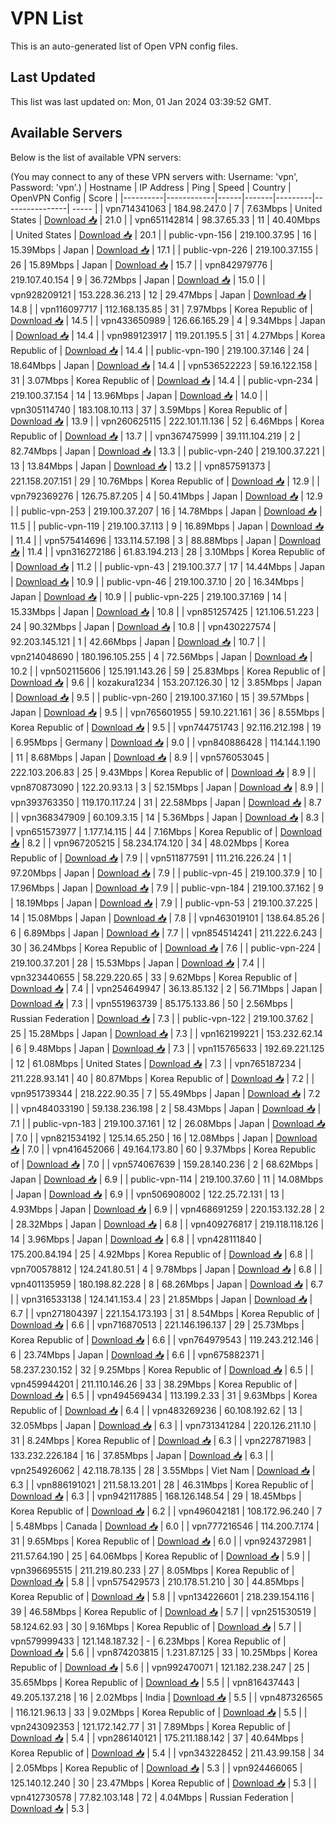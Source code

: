 # VPN List

This is an auto-generated list of Open VPN config files.

## Last Updated

This list was last updated on: Mon, 01 Jan 2024 03:39:52 GMT.

## Available Servers

Below is the list of available VPN servers:

(You may connect to any of these VPN servers with: Username: 'vpn', Password: 'vpn'.)
| Hostname | IP Address | Ping | Speed | Country | OpenVPN Config | Score |
|----------|------------|------|-------|---------|----------------| ----- |
| vpn714341063 | 184.98.247.0 | 7 | 7.63Mbps | United States | [Download 📥](./configs/server_0_US.ovpn) | 21.0 |
| vpn651142814 | 98.37.65.33 | 11 | 40.40Mbps | United States | [Download 📥](./configs/server_1_US.ovpn) | 20.1 |
| public-vpn-156 | 219.100.37.95 | 16 | 15.39Mbps | Japan | [Download 📥](./configs/server_2_JP.ovpn) | 17.1 |
| public-vpn-226 | 219.100.37.155 | 26 | 15.89Mbps | Japan | [Download 📥](./configs/server_3_JP.ovpn) | 15.7 |
| vpn842979776 | 219.107.40.154 | 9 | 36.72Mbps | Japan | [Download 📥](./configs/server_4_JP.ovpn) | 15.0 |
| vpn928209121 | 153.228.36.213 | 12 | 29.47Mbps | Japan | [Download 📥](./configs/server_5_JP.ovpn) | 14.8 |
| vpn116097717 | 112.168.135.85 | 31 | 7.97Mbps | Korea Republic of | [Download 📥](./configs/server_6_KR.ovpn) | 14.5 |
| vpn433650989 | 126.66.165.29 | 4 | 9.34Mbps | Japan | [Download 📥](./configs/server_7_JP.ovpn) | 14.4 |
| vpn989123917 | 119.201.195.5 | 31 | 4.27Mbps | Korea Republic of | [Download 📥](./configs/server_8_KR.ovpn) | 14.4 |
| public-vpn-190 | 219.100.37.146 | 24 | 18.64Mbps | Japan | [Download 📥](./configs/server_9_JP.ovpn) | 14.4 |
| vpn536522223 | 59.16.122.158 | 31 | 3.07Mbps | Korea Republic of | [Download 📥](./configs/server_10_KR.ovpn) | 14.4 |
| public-vpn-234 | 219.100.37.154 | 14 | 13.96Mbps | Japan | [Download 📥](./configs/server_11_JP.ovpn) | 14.0 |
| vpn305114740 | 183.108.10.113 | 37 | 3.59Mbps | Korea Republic of | [Download 📥](./configs/server_12_KR.ovpn) | 13.9 |
| vpn260625115 | 222.101.11.136 | 52 | 6.46Mbps | Korea Republic of | [Download 📥](./configs/server_13_KR.ovpn) | 13.7 |
| vpn367475999 | 39.111.104.219 | 2 | 82.74Mbps | Japan | [Download 📥](./configs/server_14_JP.ovpn) | 13.3 |
| public-vpn-240 | 219.100.37.221 | 13 | 13.84Mbps | Japan | [Download 📥](./configs/server_15_JP.ovpn) | 13.2 |
| vpn857591373 | 221.158.207.151 | 29 | 10.76Mbps | Korea Republic of | [Download 📥](./configs/server_16_KR.ovpn) | 12.9 |
| vpn792369276 | 126.75.87.205 | 4 | 50.41Mbps | Japan | [Download 📥](./configs/server_17_JP.ovpn) | 12.9 |
| public-vpn-253 | 219.100.37.207 | 16 | 14.78Mbps | Japan | [Download 📥](./configs/server_18_JP.ovpn) | 11.5 |
| public-vpn-119 | 219.100.37.113 | 9 | 16.89Mbps | Japan | [Download 📥](./configs/server_19_JP.ovpn) | 11.4 |
| vpn575414696 | 133.114.57.198 | 3 | 88.88Mbps | Japan | [Download 📥](./configs/server_20_JP.ovpn) | 11.4 |
| vpn316272186 | 61.83.194.213 | 28 | 3.10Mbps | Korea Republic of | [Download 📥](./configs/server_21_KR.ovpn) | 11.2 |
| public-vpn-43 | 219.100.37.7 | 17 | 14.44Mbps | Japan | [Download 📥](./configs/server_22_JP.ovpn) | 10.9 |
| public-vpn-46 | 219.100.37.10 | 20 | 16.34Mbps | Japan | [Download 📥](./configs/server_23_JP.ovpn) | 10.9 |
| public-vpn-225 | 219.100.37.169 | 14 | 15.33Mbps | Japan | [Download 📥](./configs/server_24_JP.ovpn) | 10.8 |
| vpn851257425 | 121.106.51.223 | 24 | 90.32Mbps | Japan | [Download 📥](./configs/server_25_JP.ovpn) | 10.8 |
| vpn430227574 | 92.203.145.121 | 1 | 42.66Mbps | Japan | [Download 📥](./configs/server_26_JP.ovpn) | 10.7 |
| vpn214048690 | 180.196.105.255 | 4 | 72.56Mbps | Japan | [Download 📥](./configs/server_27_JP.ovpn) | 10.2 |
| vpn502115606 | 125.191.143.26 | 59 | 25.83Mbps | Korea Republic of | [Download 📥](./configs/server_28_KR.ovpn) | 9.6 |
| kozakura1234 | 153.207.126.30 | 12 | 3.85Mbps | Japan | [Download 📥](./configs/server_29_JP.ovpn) | 9.5 |
| public-vpn-260 | 219.100.37.160 | 15 | 39.57Mbps | Japan | [Download 📥](./configs/server_30_JP.ovpn) | 9.5 |
| vpn765601955 | 59.10.221.161 | 36 | 8.55Mbps | Korea Republic of | [Download 📥](./configs/server_31_KR.ovpn) | 9.5 |
| vpn744751743 | 92.116.212.198 | 19 | 6.95Mbps | Germany | [Download 📥](./configs/server_32_DE.ovpn) | 9.0 |
| vpn840886428 | 114.144.1.190 | 11 | 8.68Mbps | Japan | [Download 📥](./configs/server_33_JP.ovpn) | 8.9 |
| vpn576053045 | 222.103.206.83 | 25 | 9.43Mbps | Korea Republic of | [Download 📥](./configs/server_34_KR.ovpn) | 8.9 |
| vpn870873090 | 122.20.93.13 | 3 | 52.15Mbps | Japan | [Download 📥](./configs/server_35_JP.ovpn) | 8.9 |
| vpn393763350 | 119.170.117.24 | 31 | 22.58Mbps | Japan | [Download 📥](./configs/server_36_JP.ovpn) | 8.7 |
| vpn368347909 | 60.109.3.15 | 14 | 5.36Mbps | Japan | [Download 📥](./configs/server_37_JP.ovpn) | 8.3 |
| vpn651573977 | 1.177.14.115 | 44 | 7.16Mbps | Korea Republic of | [Download 📥](./configs/server_38_KR.ovpn) | 8.2 |
| vpn967205215 | 58.234.174.120 | 34 | 48.02Mbps | Korea Republic of | [Download 📥](./configs/server_39_KR.ovpn) | 7.9 |
| vpn511877591 | 111.216.226.24 | 1 | 97.20Mbps | Japan | [Download 📥](./configs/server_40_JP.ovpn) | 7.9 |
| public-vpn-45 | 219.100.37.9 | 10 | 17.96Mbps | Japan | [Download 📥](./configs/server_41_JP.ovpn) | 7.9 |
| public-vpn-184 | 219.100.37.162 | 9 | 18.19Mbps | Japan | [Download 📥](./configs/server_42_JP.ovpn) | 7.9 |
| public-vpn-53 | 219.100.37.225 | 14 | 15.08Mbps | Japan | [Download 📥](./configs/server_43_JP.ovpn) | 7.8 |
| vpn463019101 | 138.64.85.26 | 6 | 6.89Mbps | Japan | [Download 📥](./configs/server_44_JP.ovpn) | 7.7 |
| vpn854514241 | 211.222.6.243 | 30 | 36.24Mbps | Korea Republic of | [Download 📥](./configs/server_45_KR.ovpn) | 7.6 |
| public-vpn-224 | 219.100.37.201 | 28 | 15.53Mbps | Japan | [Download 📥](./configs/server_46_JP.ovpn) | 7.4 |
| vpn323440655 | 58.229.220.65 | 33 | 9.62Mbps | Korea Republic of | [Download 📥](./configs/server_47_KR.ovpn) | 7.4 |
| vpn254649947 | 36.13.85.132 | 2 | 56.71Mbps | Japan | [Download 📥](./configs/server_48_JP.ovpn) | 7.3 |
| vpn551963739 | 85.175.133.86 | 50 | 2.56Mbps | Russian Federation | [Download 📥](./configs/server_49_RU.ovpn) | 7.3 |
| public-vpn-122 | 219.100.37.62 | 25 | 15.28Mbps | Japan | [Download 📥](./configs/server_50_JP.ovpn) | 7.3 |
| vpn162199221 | 153.232.62.14 | 6 | 9.48Mbps | Japan | [Download 📥](./configs/server_51_JP.ovpn) | 7.3 |
| vpn115765633 | 192.69.221.125 | 12 | 61.08Mbps | United States | [Download 📥](./configs/server_52_US.ovpn) | 7.3 |
| vpn765187234 | 211.228.93.141 | 40 | 80.87Mbps | Korea Republic of | [Download 📥](./configs/server_53_KR.ovpn) | 7.2 |
| vpn951739344 | 218.222.90.35 | 7 | 55.49Mbps | Japan | [Download 📥](./configs/server_54_JP.ovpn) | 7.2 |
| vpn484033190 | 59.138.236.198 | 2 | 58.43Mbps | Japan | [Download 📥](./configs/server_55_JP.ovpn) | 7.1 |
| public-vpn-183 | 219.100.37.161 | 12 | 26.08Mbps | Japan | [Download 📥](./configs/server_56_JP.ovpn) | 7.0 |
| vpn821534192 | 125.14.65.250 | 16 | 12.08Mbps | Japan | [Download 📥](./configs/server_57_JP.ovpn) | 7.0 |
| vpn416452066 | 49.164.173.80 | 60 | 9.37Mbps | Korea Republic of | [Download 📥](./configs/server_58_KR.ovpn) | 7.0 |
| vpn574067639 | 159.28.140.236 | 2 | 68.62Mbps | Japan | [Download 📥](./configs/server_59_JP.ovpn) | 6.9 |
| public-vpn-114 | 219.100.37.60 | 11 | 14.08Mbps | Japan | [Download 📥](./configs/server_60_JP.ovpn) | 6.9 |
| vpn506908002 | 122.25.72.131 | 13 | 4.93Mbps | Japan | [Download 📥](./configs/server_61_JP.ovpn) | 6.9 |
| vpn468691259 | 220.153.132.28 | 2 | 28.32Mbps | Japan | [Download 📥](./configs/server_62_JP.ovpn) | 6.8 |
| vpn409276817 | 219.118.118.126 | 14 | 3.96Mbps | Japan | [Download 📥](./configs/server_63_JP.ovpn) | 6.8 |
| vpn428111840 | 175.200.84.194 | 25 | 4.92Mbps | Korea Republic of | [Download 📥](./configs/server_64_KR.ovpn) | 6.8 |
| vpn700578812 | 124.241.80.51 | 4 | 9.78Mbps | Japan | [Download 📥](./configs/server_65_JP.ovpn) | 6.8 |
| vpn401135959 | 180.198.82.228 | 8 | 68.26Mbps | Japan | [Download 📥](./configs/server_66_JP.ovpn) | 6.7 |
| vpn316533138 | 124.141.153.4 | 23 | 21.85Mbps | Japan | [Download 📥](./configs/server_67_JP.ovpn) | 6.7 |
| vpn271804397 | 221.154.173.193 | 31 | 8.54Mbps | Korea Republic of | [Download 📥](./configs/server_68_KR.ovpn) | 6.6 |
| vpn716870513 | 221.146.196.137 | 29 | 25.73Mbps | Korea Republic of | [Download 📥](./configs/server_69_KR.ovpn) | 6.6 |
| vpn764979543 | 119.243.212.146 | 6 | 23.74Mbps | Japan | [Download 📥](./configs/server_70_JP.ovpn) | 6.6 |
| vpn675882371 | 58.237.230.152 | 32 | 9.25Mbps | Korea Republic of | [Download 📥](./configs/server_71_KR.ovpn) | 6.5 |
| vpn459944201 | 211.110.146.26 | 33 | 38.29Mbps | Korea Republic of | [Download 📥](./configs/server_72_KR.ovpn) | 6.5 |
| vpn494569434 | 113.199.2.33 | 31 | 9.63Mbps | Korea Republic of | [Download 📥](./configs/server_73_KR.ovpn) | 6.4 |
| vpn483269236 | 60.108.192.62 | 13 | 32.05Mbps | Japan | [Download 📥](./configs/server_74_JP.ovpn) | 6.3 |
| vpn731341284 | 220.126.211.10 | 31 | 8.24Mbps | Korea Republic of | [Download 📥](./configs/server_75_KR.ovpn) | 6.3 |
| vpn227871983 | 133.232.226.184 | 16 | 37.85Mbps | Japan | [Download 📥](./configs/server_76_JP.ovpn) | 6.3 |
| vpn254926062 | 42.118.78.135 | 28 | 3.55Mbps | Viet Nam | [Download 📥](./configs/server_77_VN.ovpn) | 6.3 |
| vpn886191021 | 211.58.13.201 | 28 | 46.31Mbps | Korea Republic of | [Download 📥](./configs/server_78_KR.ovpn) | 6.3 |
| vpn942117885 | 168.126.148.54 | 29 | 18.45Mbps | Korea Republic of | [Download 📥](./configs/server_79_KR.ovpn) | 6.2 |
| vpn496042181 | 108.172.96.240 | 7 | 5.48Mbps | Canada | [Download 📥](./configs/server_80_CA.ovpn) | 6.0 |
| vpn777216546 | 114.200.7.174 | 31 | 9.65Mbps | Korea Republic of | [Download 📥](./configs/server_81_KR.ovpn) | 6.0 |
| vpn924372981 | 211.57.64.190 | 25 | 64.06Mbps | Korea Republic of | [Download 📥](./configs/server_82_KR.ovpn) | 5.9 |
| vpn396695515 | 211.219.80.233 | 27 | 8.05Mbps | Korea Republic of | [Download 📥](./configs/server_83_KR.ovpn) | 5.8 |
| vpn575429573 | 210.178.51.210 | 30 | 44.85Mbps | Korea Republic of | [Download 📥](./configs/server_84_KR.ovpn) | 5.8 |
| vpn134226601 | 218.239.154.116 | 39 | 46.58Mbps | Korea Republic of | [Download 📥](./configs/server_85_KR.ovpn) | 5.7 |
| vpn251530519 | 58.124.62.93 | 30 | 9.16Mbps | Korea Republic of | [Download 📥](./configs/server_86_KR.ovpn) | 5.7 |
| vpn579999433 | 121.148.187.32 | - | 6.23Mbps | Korea Republic of | [Download 📥](./configs/server_87_KR.ovpn) | 5.6 |
| vpn874203815 | 1.231.87.125 | 33 | 10.25Mbps | Korea Republic of | [Download 📥](./configs/server_88_KR.ovpn) | 5.6 |
| vpn992470071 | 121.182.238.247 | 25 | 35.65Mbps | Korea Republic of | [Download 📥](./configs/server_89_KR.ovpn) | 5.5 |
| vpn816437443 | 49.205.137.218 | 16 | 2.02Mbps | India | [Download 📥](./configs/server_90_IN.ovpn) | 5.5 |
| vpn487326565 | 116.121.96.13 | 33 | 9.02Mbps | Korea Republic of | [Download 📥](./configs/server_91_KR.ovpn) | 5.5 |
| vpn243092353 | 121.172.142.77 | 31 | 7.89Mbps | Korea Republic of | [Download 📥](./configs/server_92_KR.ovpn) | 5.4 |
| vpn286140121 | 175.211.188.142 | 37 | 40.64Mbps | Korea Republic of | [Download 📥](./configs/server_93_KR.ovpn) | 5.4 |
| vpn343228452 | 211.43.99.158 | 34 | 2.05Mbps | Korea Republic of | [Download 📥](./configs/server_94_KR.ovpn) | 5.3 |
| vpn924466065 | 125.140.12.240 | 30 | 23.47Mbps | Korea Republic of | [Download 📥](./configs/server_95_KR.ovpn) | 5.3 |
| vpn412730578 | 77.82.103.148 | 72 | 4.04Mbps | Russian Federation | [Download 📥](./configs/server_96_RU.ovpn) | 5.3 |
